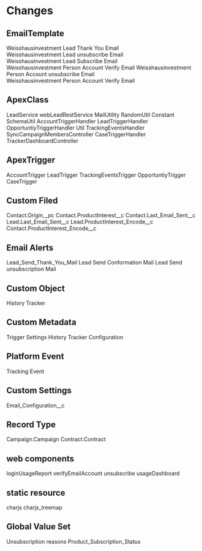 # Changes

## EmailTemplate
Weisshausinvestment Lead Thank You Email	
Weisshausinvestment Lead unsubscribe Email	
Weisshausinvestment Lead Subscribe Email	
Weisshausinvestment Person Account Verify Email	
Weisshausinvestment Person Account unsubscribe Email	
Weisshausinvestment Person Account Verify Email	

## ApexClass
LeadService
webLeadRestService
MailUtility
RandomUtil
Constant
SchemaUtil
AccountTriggerHandler
LeadTriggerHandler
OpportuntiyTriggerHandler
Util
TrackingEventsHandler
SyncCampaignMembersController
CaseTriggerHandler
TrackerDashboardController

## ApexTrigger
AccountTrigger
LeadTrigger
TrackingEventsTrigger
OpportuntiyTrigger
CaseTrigger

## Custom Filed
Contact.Origin__pc
Contact.ProductInterest__c
Contact.Last_Email_Sent__c
Lead.Last_Email_Sent__c
Lead.ProductInterest_Encode__c
Contact.ProductInterest_Encode__c


## Email Alerts
Lead_Send_Thank_You_Mail
Lead Send Conformation Mail	
Lead Send unsubscription Mail	

## Custom Object
History Tracker

## Custom Metadata
Trigger Settings
History Tracker Configuration

## Platform Event
Tracking Event

## Custom Settings
Email_Configuration__c

## Record Type
Campaign.Campaign
Contract.Contract

## web components
loginUsageReport
verifyEmailAccount
unsubscribe
usageDashboard

## static resource
charjs
charjs_treemap

## Global Value Set
Unsubscription reasons
Product_Subscription_Status